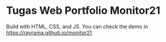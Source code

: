 # Tugas Web Portfolio Monitor21

Build with HTML, CSS, and JS. You can check the demo in https://rayrama.github.io/monitor21
